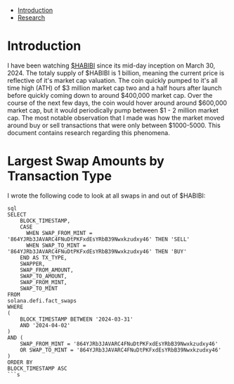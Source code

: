 - [Introduction](#introduction)
- [Research](#research)


# Introduction

I have been watching [$HABIBI](https://dexscreener.com/solana/2ukgjDC99Nk34RfRjWjCoHAuQLtLnz8TLcBrDQk3f2ay) since its mid-day inception on March 30, 2024. The totaly supply of $HABIBI is 1 billion, meaning the current price is reflective of it's market cap valuation. The coin quickly pumped to it's all time high (ATH) of $3 million market cap two and a half hours after launch before quickly coming down to around $400,000 market cap. Over the course of the next few days, the coin would hover around around $600,000 market cap, but it would periodically pump between $1 - 2 million market cap. The most notable observation that I made was how the market moved around buy or sell transactions that were only between $1000-5000. This document contains research regarding this phenomena.  

# Largest Swap Amounts by Transaction Type

I wrote the following code to look at all swaps in and out of $HABIBI:

```
sql
SELECT
    BLOCK_TIMESTAMP,
    CASE
      WHEN SWAP_FROM_MINT = '864YJRb3JAVARC4FNuDtPKFxdEsYRbB39Nwxkzudxy46' THEN 'SELL'
      WHEN SWAP_TO_MINT = '864YJRb3JAVARC4FNuDtPKFxdEsYRbB39Nwxkzudxy46' THEN 'BUY'
    END AS TX_TYPE,
    SWAPPER,
    SWAP_FROM_AMOUNT,
    SWAP_TO_AMOUNT,
    SWAP_FROM_MINT,
    SWAP_TO_MINT
FROM
solana.defi.fact_swaps
WHERE
(
    BLOCK_TIMESTAMP BETWEEN '2024-03-31'
    AND '2024-04-02'
)
AND (
    SWAP_FROM_MINT = '864YJRb3JAVARC4FNuDtPKFxdEsYRbB39Nwxkzudxy46'
    OR SWAP_TO_MINT = '864YJRb3JAVARC4FNuDtPKFxdEsYRbB39Nwxkzudxy46'
)
ORDER BY
BLOCK_TIMESTAMP ASC
```s

